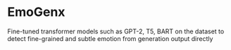 # EmoGenx
Fine-tuned transformer models such as GPT-2, T5, BART on the dataset to detect fine-grained and subtle emotion from generation output directly
